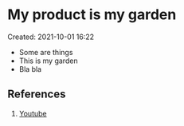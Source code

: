 # My product is my garden
Created: 2021-10-01 16:22

* Some are things
* This is my garden
* Bla bla

## References
1. [Youtube](www.youtube.com)